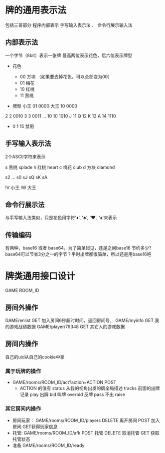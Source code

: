 
# 牌的通用表示法
包括三哥部分 程序内部表示 手写输入表示法 、 命令行展示输入法

## 内部表示法

一个字节（8bit）表示一张牌
最高两位表示花色，后六位表示牌型
* 花色
    - 00 方块 （如果要去掉花色，可以全部变为00）
    - 01 梅花
    - 10 红桃
    - 11 黑桃
    
* 牌型
小王 01 0000
大王 10 0000

2  2    0010
3  3    0011
...
10 10   1010
J  11
Q  12
K  13
A  14   1110

* 0 1 15 禁用
## 手写输入表示法

2个ASCII字符来表示

s 黑桃 splade
h 红桃 heart
c 梅花 club
d 方块 diamond

s2  ... s0 sJ sQ sK sA

!V 小王   !W 大王

## 命令行展示法

与手写输入法类似，只是花色用字符'♦', '♣', '♥', '♠'来表示

## 传输编码
有两种，base16 或者 base64，为了简单起见，还是之间base16 节约多少?
base64可以节省3分之一的字节？平时出牌都很简单，所以还是用base16吧


# 牌类通用接口设计
GAME  ROOM_ID

## 房间外操作
GAME/enlist GET 加入房间6秒超时时间，返回房间号，
GAME/myinfo GET 我的游戏战绩数据
GAME/player/79348 GET 其它人的游戏数据

## 房间内操作
自己的uid从自己的cookie中拿
### 属于玩牌的操作
-  GAME/rooms/ROOM_ID/act?action=ACTION POST
    * ACTION 的值有
    status 从我的视角出发的牌全局描述
    tracks 前面的出牌记录
    play 出牌
    bid  叫牌
    overbid 反牌
    pass 不出
    raise

### 其它房间内操作
- 房间玩家： GAME/rooms/ROOM_ID/players DELETE 离开房间 POST 加入房间 GET获得玩家信息
- 托管:     GAME/rooms/ROOM_ID/afk POST 托管 DELETE 取消托管 GET 获取托管状态
- 准备  GAME/rooms/ROOM_ID/ready
